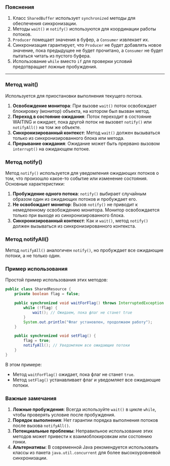 ### Пояснения

1. Класс `SharedBuffer` использует `synchronized` методы для обеспечения синхронизации.
2. Методы `wait()` и `notify()` используются для координации работы потоков.
3. `Producer` помещает значения в буфер, а `Consumer` извлекает их.
4. Синхронизация гарантирует, что `Producer` не будет добавлять новое значение, пока предыдущее не будет прочитано, а `Consumer` не будет пытаться читать из пустого буфера.
5. Использование `while` вместо `if` для проверки условий предотвращает ложные пробуждения.

---

### Метод wait()

Используется для приостановки выполнения текущего потока.

1. **Освобождение монитора**: При вызове `wait()` поток освобождает блокировку (монитор) объекта, на котором был вызван метод.
2. **Переход в состояние ожидания**: Поток переходит в состояние WAITING и ожидает, пока другой поток не вызовет `notify()` или `notifyAll()` на том же объекте.
3. **Синхронизированный контекст**: Метод `wait()` должен вызываться только из синхронизированного блока или метода.
4. **Прерывание ожидания**: Ожидание может быть прервано вызовом `interrupt()` на ожидающем потоке.

### Метод notify()

Метод `notify()` используется для уведомления ожидающих потоков о том, что произошло какое-то событие или изменение состояния. Основные характеристики:

1. **Пробуждение одного потока**: `notify()` выбирает случайным образом один из ожидающих потоков и пробуждает его.
2. **Не освобождает монитор**: Вызов `notify()` не приводит к немедленному освобождению монитора. Монитор освобождается только при выходе из синхронизированного блока.
3. **Синхронизированный контекст**: Как и `wait()`, метод `notify()` должен вызываться из синхронизированного контекста.

### Метод notifyAll()

Метод `notifyAll()` аналогичен `notify()`, но пробуждает все ожидающие потоки, а не только один.

### Пример использования

Простой пример использования этих методов:

```java
public class SharedResource {
    private boolean flag = false;

    public synchronized void waitForFlag() throws InterruptedException {
        while (!flag) {
            wait(); // Ожидаем, пока флаг не станет true
        }
        System.out.println("Флаг установлен, продолжаем работу");
    }

    public synchronized void setFlag() {
        flag = true;
        notifyAll(); // Уведомляем все ожидающие потоки
    }
}
```

В этом примере:
- Метод `waitForFlag()` ожидает, пока флаг не станет `true`.
- Метод `setFlag()` устанавливает флаг и уведомляет все ожидающие потоки.

### Важные замечания

1. **Ложные пробуждения**: Всегда используйте `wait()` в цикле `while`, чтобы проверять условие после пробуждения.
2. **Порядок выполнения**: Нет гарантии порядка выполнения потоков после вызова `notifyAll()`.
3. **Потенциальные проблемы**: Неправильное использование этих методов может привести к взаимоблокировкам или состоянию гонки.
4. **Альтернативы**: В современной Java рекомендуется использовать классы из пакета `java.util.concurrent` для более высокоуровневой синхронизации.
